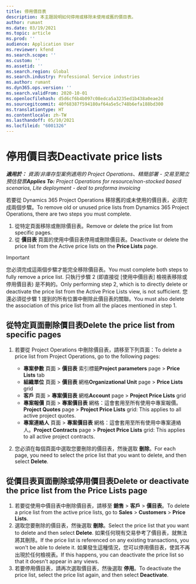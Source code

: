 ```yaml
---
title: 停用價目表
description: 本主題說明如何停用或移除未使用或舊的價目表。
author: rumant
ms.date: 03/19/2021
ms.topic: article
ms.prod: ''
audience: Application User
ms.reviewer: kfend
ms.search.scope: ''
ms.custom: ''
ms.assetid: ''
ms.search.region: Global
ms.search.industry: Professional Service industries
ms.author: rumant
ms.dyn365.ops.version: ''
ms.search.validFrom: 2020-10-01
ms.openlocfilehash: d5d6cf6b4b097c08edca5a3235ed1b438a0eae2d
ms.sourcegitcommit: 40f68387f594180af64a5e5c748b6efa188bd300
ms.translationtype: HT
ms.contentlocale: zh-TW
ms.lasthandoff: 05/10/2021
ms.locfileid: "6001326"
---
```

# <a name="deactivate-price-lists"></a><span data-ttu-id="6a939-103">停用價目表</span><span class="sxs-lookup"><span data-stu-id="6a939-103">Deactivate price lists</span></span> 

<span data-ttu-id="6a939-104">_**適用於：** 資源/非庫存型案例適用的 Project Operations、精簡部署 - 交易至開立預估發票_</span><span class="sxs-lookup"><span data-stu-id="6a939-104">_**Applies To:** Project Operations for resource/non-stocked based scenarios, Lite deployment - deal to proforma invoicing_</span></span>

<span data-ttu-id="6a939-105">若要從 Dynamics 365 Project Operations 移除舊的或未使用的價目表，必須完成兩個步驟。</span><span class="sxs-lookup"><span data-stu-id="6a939-105">To remove old or unused price lists from Dynamics 365 Project Operations, there are two steps you must complete.</span></span> 

1. <span data-ttu-id="6a939-106">從特定頁面移除或刪除價目表。</span><span class="sxs-lookup"><span data-stu-id="6a939-106">Remove or delete the price list from specific pages.</span></span>
2. <span data-ttu-id="6a939-107">從 **價目表** 頁面的使用中價目表停用或刪除價目表。</span><span class="sxs-lookup"><span data-stu-id="6a939-107">Deactivate or delete the price list from the Active price lists on the **Price Lists** page.</span></span>

>[!IMPORTANT]
> <span data-ttu-id="6a939-108">您必須完成這兩個步驟才能完全移除價目表。</span><span class="sxs-lookup"><span data-stu-id="6a939-108">You must complete both steps to fully remove a price list.</span></span> <span data-ttu-id="6a939-109">只執行步驟 2 (即直接從 [使用中價目表] 檢視表移除或停用價目表) 是不夠的。</span><span class="sxs-lookup"><span data-stu-id="6a939-109">Only performing step 2, which is to directly delete or deactivate the price list from the Active Price Lists view, is not sufficient.</span></span> <span data-ttu-id="6a939-110">您還必須從步驟 1 提到的所有位置中刪除此價目表的關聯。</span><span class="sxs-lookup"><span data-stu-id="6a939-110">You must also delete the association of this price list from all the places mentioned in step 1.</span></span>

## <a name="delete-the-price-list-from-specific-pages"></a><span data-ttu-id="6a939-111">從特定頁面刪除價目表</span><span class="sxs-lookup"><span data-stu-id="6a939-111">Delete the price list from specific pages</span></span>
1. <span data-ttu-id="6a939-112">若要從 Project Operations 中刪除價目表，請移至下列頁面：</span><span class="sxs-lookup"><span data-stu-id="6a939-112">To delete a price list from Project Operations, go to the following pages:</span></span>  

      - <span data-ttu-id="6a939-113">**專案參數** 頁面 > **價目表** 索引標籤</span><span class="sxs-lookup"><span data-stu-id="6a939-113">**Project parameters** page > **Price Lists** tab</span></span>
      - <span data-ttu-id="6a939-114">**組織單位** 頁面 > **價目表** 網格</span><span class="sxs-lookup"><span data-stu-id="6a939-114">**Organizational Unit** page > **Price Lists** grid</span></span>
      - <span data-ttu-id="6a939-115">**客戶** 頁面 > **專案價目表** 網格</span><span class="sxs-lookup"><span data-stu-id="6a939-115">**Account** page > **Project Price Lists** grid</span></span>
      - <span data-ttu-id="6a939-116">**專案報價** 頁面 > **專案價目表** 網格：這會套用至所有使用中專案報價。</span><span class="sxs-lookup"><span data-stu-id="6a939-116">**Project Quotes** page > **Project Price Lists** grid: This applies to all active project quotes.</span></span>
      - <span data-ttu-id="6a939-117">**專案連絡人** 頁面 > **專案價目表** 網格：這會套用至所有使用中專案連絡人。</span><span class="sxs-lookup"><span data-stu-id="6a939-117">**Project Contracts** page > **Project Price Lists** grid: This applies to all active project contracts.</span></span>

 2. <span data-ttu-id="6a939-118">您必須在每個頁面中選取您要刪除的價目表，然後選取 **刪除**。</span><span class="sxs-lookup"><span data-stu-id="6a939-118">For each page, you need to select the price list that you want to delete, and then select **Delete**.</span></span> 
 
## <a name="delete-or-deactivate-the-price-list-from-the-price-lists-page"></a><span data-ttu-id="6a939-119">從價目表頁面刪除或停用價目表</span><span class="sxs-lookup"><span data-stu-id="6a939-119">Delete or deactivate the price list from the Price Lists page</span></span>
 
1. <span data-ttu-id="6a939-120">若要從使用中價目表中刪除價目表，請移至 **銷售** > **客戶** > **價目表**。</span><span class="sxs-lookup"><span data-stu-id="6a939-120">To delete a price list from the active price lists, go to **Sales** > **Customers** > **Price Lists**.</span></span> 
2. <span data-ttu-id="6a939-121">選取您要刪除的價目表，然後選取 **刪除**。</span><span class="sxs-lookup"><span data-stu-id="6a939-121">Select the price list that you want to delete and then select **Delete**.</span></span> <span data-ttu-id="6a939-122">如果任何現有交易參考了價目表，就無法將其刪除。</span><span class="sxs-lookup"><span data-stu-id="6a939-122">If the price list is referenced on any existing transactions, you won't be able to delete it.</span></span> <span data-ttu-id="6a939-123">如果發生這種情況，您可以停用價目表，使其不再出現於任何檢視表。</span><span class="sxs-lookup"><span data-stu-id="6a939-123">If this happens, you can deactivate the price list so that it doesn't appear in any views.</span></span> 
3. <span data-ttu-id="6a939-124">若要停用價目表，請再次選取價目表，然後選取 **停用**。</span><span class="sxs-lookup"><span data-stu-id="6a939-124">To deactivate the price list, select the price list again, and then select **Deactivate**.</span></span>   
